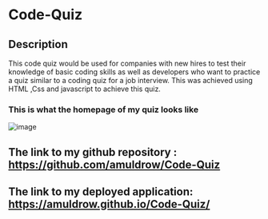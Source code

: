 # Code-Quiz
## Description 
This code quiz would be used for companies with new hires to test their knowledge of basic coding skills as well as developers who want to practice a quiz similar to a coding quiz for a job interview. This was achieved using HTML ,Css and javascript to achieve this quiz.

### This is what the homepage of my quiz looks like 
![image](https://user-images.githubusercontent.com/92446866/143798926-abd909fc-0a21-4411-b3fc-101eba5b989a.png)


## The link to my github repository : https://github.com/amuldrow/Code-Quiz
## The link to my deployed application: https://amuldrow.github.io/Code-Quiz/
